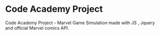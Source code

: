 # Code Academy Project
Code Academy Project - Marvel Game Simulation made with JS , Jquery and official Marvel comics API.